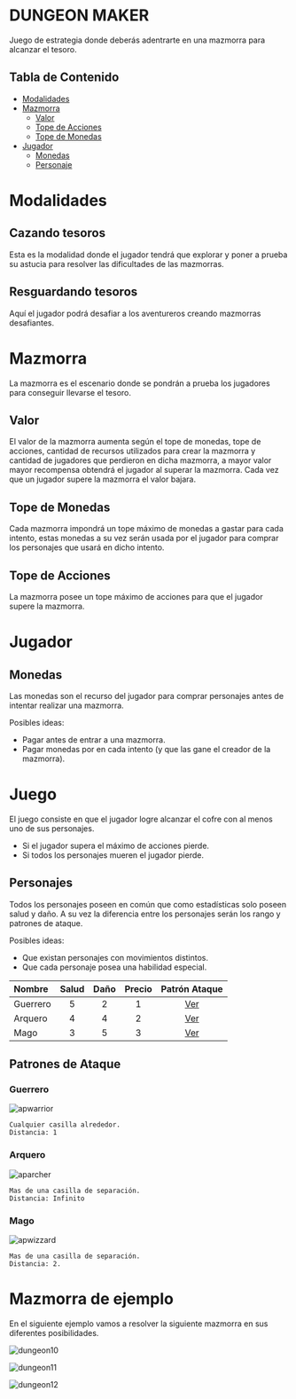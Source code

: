
# DUNGEON MAKER

Juego de estrategia donde deberás adentrarte en una mazmorra para alcanzar el tesoro.

## Tabla de Contenido

* [Modalidades](#Modalidades)
* [Mazmorra](#Mazmorra)
  * [Valor](#Valor)
  * [Tope de Acciones](#Tope-de-Acciones)
  * [Tope de Monedas](#Tope-de-Monedas)
* [Jugador](#Jugador)
  * [Monedas](#Monedas)
  * [Personaje](#Personaje)

# Modalidades

## Cazando tesoros

Esta es la modalidad donde el jugador tendrá que explorar y poner a prueba su astucia para resolver las dificultades de las mazmorras.

## Resguardando tesoros

Aquí el jugador podrá desafiar a los aventureros creando mazmorras desafiantes.

# Mazmorra

La mazmorra es el escenario donde se pondrán a prueba los jugadores para conseguir llevarse el tesoro.

## Valor

El valor de la mazmorra aumenta según el tope de monedas, tope de acciones, cantidad de recursos utilizados para crear la mazmorra y cantidad de jugadores que perdieron en dicha mazmorra, a mayor valor mayor recompensa obtendrá el jugador al superar la mazmorra. Cada vez que un jugador supere la mazmorra el valor bajara.

## Tope de Monedas

Cada mazmorra impondrá un tope máximo de monedas a gastar para cada intento, estas monedas a su vez serán usada por el jugador para comprar los personajes que usará en dicho intento.

## Tope de Acciones

La mazmorra posee un tope máximo de acciones para que el jugador supere la mazmorra.

# Jugador

## Monedas

Las monedas son el recurso del jugador para comprar personajes antes de intentar realizar una mazmorra.

Posibles ideas:

* Pagar antes de entrar a una mazmorra.
* Pagar monedas por en cada intento (y que las gane el creador de la mazmorra).

# Juego

El juego consiste en que el jugador logre alcanzar el cofre con al menos uno de sus personajes.

* Si el jugador supera el máximo de acciones pierde.
* Si todos los personajes mueren el jugador pierde.

## Personajes

Todos los personajes poseen en común que como estadísticas solo poseen salud y daño. A su vez la diferencia entre los personajes serán los rango y patrones de ataque.

Posibles ideas:

* Que existan personajes con movimientos distintos.
* Que cada personaje posea una habilidad especial.

|  Nombre  | Salud | Daño   | Precio |  Patrón Ataque |
|:---------|:-----:|:------:|:------:|:--------------:|
| Guerrero |   5   |   2    |   1    |[Ver](#Guerrero)|
| Arquero  |   4   |   4    |   2    |[Ver](#Arquero) |
|  Mago    |   3   |   5    |   3    |  [Ver](#Mago)  |

## Patrones de Ataque

### Guerrero

![apwarrior](assets/attack-pattern-warrior.png?raw=**true**)

    Cualquier casilla alrededor.
    Distancia: 1

### Arquero

![aparcher](assets/attack-pattern-archer.png?raw=**true**)

    Mas de una casilla de separación.
    Distancia: Infinito

### Mago

![apwizzard](assets/attack-pattern-wizzard.png?raw=**true**)

    Mas de una casilla de separación.
    Distancia: 2.

# Mazmorra de ejemplo

En el siguiente ejemplo vamos a resolver la siguiente mazmorra en sus diferentes posibilidades.

![dungeon10](assets/dungeon-1.0.png?raw=**true**)

![dungeon11](assets/dungeon-1.1.png?raw=true)

![dungeon12](assets/dungeon-1.11.png?raw=true)